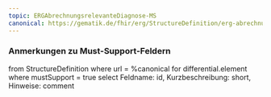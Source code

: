 ```yaml
---
topic: ERGAbrechnungsrelevanteDiagnose-MS
canonical: https://gematik.de/fhir/erg/StructureDefinition/erg-abrechnungsrelevante-diagnose
---
```


### Anmerkungen zu Must-Support-Feldern

<fql>
from
	StructureDefinition
where 
    url = %canonical
for differential.element
where mustSupport = true
select
	Feldname: id, Kurzbeschreibung: short, Hinweise: comment
</fql>

